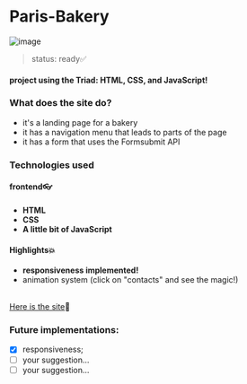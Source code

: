# Paris-Bakery
![image](https://user-images.githubusercontent.com/92405076/150582278-6438f33e-82fd-41e5-9d3e-fb992bc32e50.png)
>status: ready✅
#### project using the Triad: HTML, CSS, and JavaScript!
### What does the site do?
<ul>
  <li>it's a landing page for a bakery</li>
  <li>it has a navigation menu that leads to parts of the page</li>
  <li>it has a form that uses the Formsubmit API</li>
</ul>
<h3>Technologies used</h3>
<h4><b>frontend👓</b></h4>
<ul>
  <li><b>HTML</b></li>
  <li><b>CSS</b></li>
  <li><b>A little bit of JavaScript</b></li>
</ul>
<h4><b>Highlights💥</b></h4>
<ul>
  <li><b>responsiveness implemented!</b></li>
  <li>animation system (click on "contacts" and see the magic!)</li>
</ul>
<br>
<a href="https://welderbm.github.io/landingPage-bakery/">Here is the site</a>🎈
<br>
<h3>Future implementations:</h3>

- [x] responsiveness;
- [ ] your suggestion...
- [ ] your suggestion...
